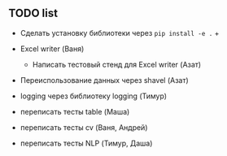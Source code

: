 ## TODO list

- Сделать установку библиотеки через ```pip install -e .``` +

- Excel writer (Ваня)

    - Написать тестовый стенд для Excel writer (Азат)

- Переиспользование данных через shavel (Азат)

- logging через библиотеку logging (Тимур)

- переписать тесты table (Маша)

- переписать тесты cv (Ваня, Андрей)

- переписать тесты NLP (Тимур, Даша)

